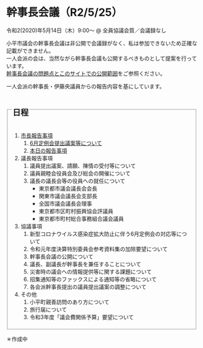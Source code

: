 # 幹事長会議（R2/5/25）
令和2(2020)年5月14日（木）9:00～ @ 全員協議会質／会議録なし

<div class="warn">小平市議会の幹事長会議は非公開で会議録がなく、私は参加できないため正確な記載ができません。<br>一人会派の会は、当然ながら幹事長会議も公開するべきものとして提案を行っています。<br><a href="../kanjicho-kaigi-mondai.md">幹事長会議の問題点とこのサイトでの公開範囲</a>をご参照ください。
</div>

一人会派の幹事長・伊藤央議員からの報告内容を基にしています。

<fieldset class="nittei">
  <legend>
    <h2> 日程 </h2>
  </legend>

1. [市長報告事項](#1-市長報告事項)
    1. [6月定例会提出議案等について](#1-6月定例会提出議案等について)  
    1. [本日の報告事項](#2-本日の報告事項)
1. 議長報告事項
    1. 議員提出議案、請願、陳情の受付等について
    1. 議員親睦会役員会及び総会の開催について
    1. 議長の議長会等の役員への就任について
        - 東京都市議会議長会会長
        - 関東市議会議長会支部長
        - 全国市議会議長会理事
        - 東京都市区町村振興協会評議員
        - 東京都市町村総合事務組合議会議員
1. 協議事項
    1. 新型コロナウイルス感染症拡大防止に伴う6月定例会の対応等について
    1. 令和元年度決算特別委員会参考資料集の加除要望について
    1. 幹事長会議の公開について
    1. 議長、副議長が幹事長を兼任することについて
    1. 災害時の議会への情報提供等に関する課題について
    1. 招集通知等のファックスによる通知等の省略について
    1. 各会派幹事長提出の議員提出議案の調整について
1. その他
    1. 小平町親善訪問のあり方について
    1. 旅行届について
    1. 令和3年度「議会費関係予算」要望について
</fieldset>

＊作成中

<!--
## 1. 市長報告事項
提出予定議案5件（専決処分2件、補正予算2件、条例1件）

### (1)6月定例会提出議案等について
-->

